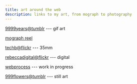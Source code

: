 ```yaml
---
title: art around the web
description: links to my art, from mograph to photography
---
```


[9999years@tumblr](https://9999years.tumblr.com/) --- gif art

[mograph reel](/reel)

[techb@flickr](https://www.flickr.com/photos/techb/) --- 35mm

[rebeccadigital@flickr](https://www.flickr.com/photos/rebeccadigital/)
--- digital

[webprocess](https://webprocess.tumblr.com/) --- work in progress

[999flowers@tumblr](https://999flowers.tumblr.com/) --- still art
